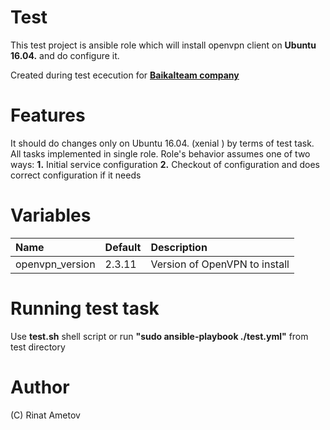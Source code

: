 # Test

This test project is ansible role which will install openvpn client on **Ubuntu 
16.04.** and do configure it.

Created during test ececution for 
[**Baikalteam company**](http://www.baikalteam.com)

# Features
It should do changes only on Ubuntu 16.04. (xenial ) by terms of test task. 
All tasks implemented in single role.  Role's behavior assumes one of two ways:
**1.** Initial service configuration
**2.** Checkout of configuration and does correct configuration if it needs

# Variables
| **Name**   | **Default**     | **Description**|
|:---------|:------------|:------------|
| openvpn_version  | 2.3.11 | Version of OpenVPN to install|

# Running test task
Use **test.sh** shell script or run **"sudo ansible-playbook ./test.yml"** from test directory
# Author
(C) Rinat Ametov



